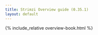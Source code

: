```yaml
---
title: Strimzi Overview guide (0.35.1)
layout: default
---
```


{% include_relative overview-book.html %}
